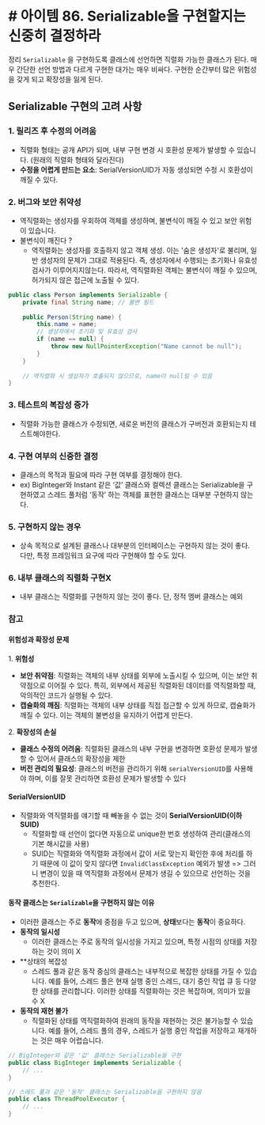 # # 아이템 86. Serializable을 구현할지는 신중히 결정하라


정리
`Serializable` 을 구현하도록 클래스에 선언하면 직렬화 가능한 클래스가 된다. 매우 간단한 선언 방법과 다르게 구현한 대가는 매우 비싸다. 구현한 순간부터 많은 위험성을 갖게 되고 확장성을 잃게 된다.



## **Serializable 구현의 고려 사항**

### 1. **릴리즈 후 수정의 어려움**
- 직렬화 형태는 공개 API가 되며, 내부 구현 변경 시 호환성 문제가 발생할 수 있습니다. (원래의 직렬화 형태와 달라진다)
- **수정을 어렵게 만드는 요소**: SerialVersionUID가 자동 생성되면 수정 시 호환성이 깨질 수 있다.

### 2. **버그와 보안 취약성**
- 역직렬화는 생성자를 우회하여 객체를 생성하며, 불변식이 깨질 수 있고 보안 위험이 있습니다.
- 불변식이 깨진다 ?
    - 역직렬화는 생성자를 호출하지 않고 객체 생성. 이는 '숨은 생성자'로 불리며, 일반 생성자의 문제가 그대로 적용된다. 즉, 생성자에서 수행되는 초기화나 유효성 검사가 이루어지지않는다. 따라서, 역직렬화된 객체는 불변식이 깨질 수 있으며, 허가되지 않은 접근에 노출될 수 있다.

```java
public class Person implements Serializable {
    private final String name; // 불변 필드
    
    public Person(String name) {
        this.name = name;
        // 생성자에서 초기화 및 유효성 검사
        if (name == null) {
            throw new NullPointerException("Name cannot be null");
        }
    }
    
    // 역직렬화 시 생성자가 호출되지 않으므로, name이 null일 수 있음
}
```


### 3. **테스트의 복잡성 증가**
- 직렬화 가능한 클래스가 수정되면, 새로운 버전의 클래스가 구버전과 호환되는지 테스트해야한다.

### 4. **구현 여부의 신중한 결정**
- 클래스의 목적과 필요에 따라 구현 여부를 결정해야 한다.
- ex) BigInteger와 Instant 같은 ‘값’ 클래스와 컬렉션 클래스는 Serializable을 구현하였고 스레드 풀처럼 ‘동작’ 하는 객체를 표현한 클래스는 대부분 구현하지 않는다.

### 5. **구현하지 않는 경우**
- 상속 목적으로 설계된 클래스나 대부분의 인터페이스는 구현하지 않는 것이 좋다. 다만, 특정 프레임워크 요구에 따라 구현해야 할 수도 있다.

### 6. **내부 클래스의 직렬화** 구현X
- 내부 클래스는 직렬화를 구현하지 않는 것이 좋다. 단, 정적 멤버 클래스는 예외



### 참고

#### 위험성과 확장성 문제
1. **위험성**
- **보안 취약점**: 직렬화는 객체의 내부 상태를 외부에 노출시킬 수 있으며, 이는 보안 취약점으로 이어질 수 있다. 특히, 외부에서 제공된 직렬화된 데이터를 역직렬화할 때, 악의적인 코드가 실행될 수 있다.
- **캡슐화의 깨짐**: 직렬화는 객체의 내부 상태를 직접 접근할 수 있게 하므로, 캡슐화가 깨질 수 있다. 이는 객체의 불변성을 유지하기 어렵게 만든다.

2. **확장성의 손실**
- **클래스 수정의 어려움**: 직렬화된 클래스의 내부 구현을 변경하면 호환성 문제가 발생할 수 있어서 클래스의 확장성을 제한
- **버전 관리의 필요성**: 클래스의 버전을 관리하기 위해 `serialVersionUID`를 사용해야 하며, 이를 잘못 관리하면 호환성 문제가 발생할 수 있다

#### SerialVersionUID
- 직렬화와 역직렬화를 얘기할 때 빼놓을 수 없는 것이 **SerialVersionUID(이하 SUID)**
    - 직렬화할 때 선언이 없다면 자동으로 unique한 번호 생성하여 관리(클래스의 기본 해시값을 사용)
    - SUID는 직렬화와 역직렬화 과정에서 값이 서로 맞는지 확인한 후에 처리를 하기 때문에 이 값이 맞지 않다면 `InvalidClassException` 예외가 발생
      => 그러니 변경이 있을 때 역직렬화 과정에서 문제가 생길 수 있으므로 선언하는 것을 추천한다.

#### 동작 클래스는 `Serializable`을 구현하지 않는 이유
- 이러한 클래스는 주로 **동작**에 중점을 두고 있으며, **상태**보다는 **동작**이 중요하다.
- **동작의 일시성**
    - 이러한 클래스는 주로 동작의 일시성을 가지고 있으며, 특정 시점의 상태를 저장하는 것이 의미 X
- **상태의 복잡성
    - 스레드 풀과 같은 동작 중심의 클래스는 내부적으로 복잡한 상태를 가질 수 있습니다. 예를 들어, 스레드 풀은 현재 실행 중인 스레드, 대기 중인 작업 큐 등 다양한 상태를 관리합니다. 이러한 상태를 직렬화하는 것은 복잡하며, 의미가 있을 수 X
- **동작의 재현 불가**
    - 직렬화된 상태를 역직렬화하여 원래의 동작을 재현하는 것은 불가능할 수 있습니다. 예를 들어, 스레드 풀의 경우, 스레드가 실행 중인 작업을 저장하고 재개하는 것은 매우 어렵습니다.

```java
// BigInteger와 같은 '값' 클래스는 Serializable을 구현
public class BigInteger implements Serializable {
    // ...
}

// 스레드 풀과 같은 '동작' 클래스는 Serializable을 구현하지 않음
public class ThreadPoolExecutor {
    // ...
}

```
